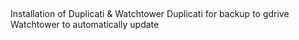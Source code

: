##
Installation of Duplicati & Watchtower
Duplicati for backup to gdrive
Watchtower to automatically update
